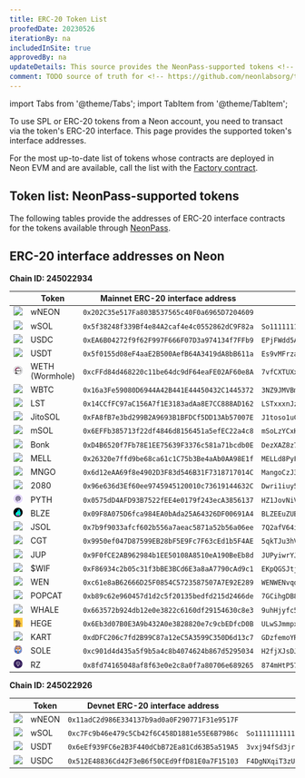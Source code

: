 ```yaml
---
title: ERC-20 Token List
proofedDate: 20230526
iterationBy: na
includedInSite: true
approvedBy: na
updateDetails: This source provides the NeonPass-supported tokens <!-- https://github.com/neonlabsorg/neonpass-ui/blob/5588478e7d421d07dd21b8440e6e0d6dd91d5fca/src/token-transfer/services/tokens-list.service.ts#L175-L184 --> HOWEVER not clear on the token naming (e.g. what is W_BTC? also not clear on which chain this applies to also not clear how bridger is identified -- what would SOETH look like compared to WETH -- sollet vs wormhole wrapped ETH?)
comment: TODO source of truth for <!-- https://github.com/neonlabsorg/token-list/blob/17a7b46f5786f3ae05e68db927e6629ba397459e/tokenlist.json --> needs programmatic update from this page -- want to include bridger info too when that applies -- is this possible? NB only full code block results in copy option -- tried this in HTML table and it is not compatible
---
```


import Tabs from '@theme/Tabs';
import TabItem from '@theme/TabItem';

To use SPL or ERC-20 tokens from a Neon account, you need to transact via the token's ERC-20 interface. This page provides the supported token's interface addresses.

<!-- When performing operations on tokens in the Neon EVM, it is important to know which token symbol or address can be used. Having a list of possible tokens available, you can easily navigate when choosing the token you need. -->

For the most up-to-date list of tokens whose contracts are deployed in Neon EVM and are available, call the list with the [Factory contract](docs/developing/deploy_facilities/interacting_with_spl_tokens.md).

<!-- todo problem >> the repo is set to private, so end user does not have this option!
  For the most up-to-date list of tokens whose contracts are deployed in Neon EVM and are available, see the [neonlabsorg/token-list](https://github.com/neonlabsorg/token-list/) repository, or call the list with the [Factory contract](docs/developing/deploy_facilities/interacting_with_spl_tokens.md).
-->

## Token list: NeonPass-supported tokens

The following tables provide the addresses of ERC-20 interface contracts for the tokens available through [NeonPass](docs/developing/integrate/neon_transfer.mdx).

## ERC-20 interface addresses on Neon

<Tabs>
  <TabItem value="mainnet" label="Mainnet" default>

**Chain ID: 245022934**

|                                                                                                                                          | Token           | Mainnet ERC-20 interface address             | SPL address                                    |
| ---------------------------------------------------------------------------------------------------------------------------------------- | --------------- | -------------------------------------------- | ---------------------------------------------- |
| <img src="https://raw.githubusercontent.com/neonlabsorg/token-list/master/assets/wrapped-neon-logo.svg" className="coin-icon" />         | wNEON           | `0x202C35e517Fa803B537565c40F0a6965D7204609` |                                                |
| <img src="https://raw.githubusercontent.com/neonlabsorg/token-list/master/assets/solana-wsol-logo.svg" className="coin-icon" />          | wSOL            | `0x5f38248f339Bf4e84A2caf4e4c0552862dC9F82a` | `So11111111111111111111111111111111111111112`  |
| <img src="https://raw.githubusercontent.com/neonlabsorg/token-list/master/assets/usd-coin-usdc-logo.svg" className="coin-icon" />        | USDC            | `0xEA6B04272f9f62F997F666F07D3a974134f7FFb9` | `EPjFWdd5AufqSSqeM2qN1xzybapC8G4wEGGkZwyTDt1v` |
| <img src="https://raw.githubusercontent.com/neonlabsorg/token-list/master/assets/tether-usdt-logo.svg" className="coin-icon" />          | USDT            | `0x5f0155d08eF4aaE2B500AefB64A3419dA8bB611a` | `Es9vMFrzaCERmJfrF4H2FYD4KCoNkY11McCe8BenwNYB` |
| <img src="https://raw.githubusercontent.com/neonlabsorg/token-list/master/assets/wormhole-weth-logo.svg" className="coin-icon" />        | WETH (Wormhole) | `0xcFFd84d468220c11be64dc9dF64eaFE02AF60e8A` | `7vfCXTUXx5WJV5JADk17DUJ4ksgau7utNKj4b963voxs` |
| <img src="https://raw.githubusercontent.com/neonlabsorg/token-list/master/assets/wrapped-btc-wormhole-logo.svg" className="coin-icon" /> | WBTC            | `0x16a3Fe59080D6944A42B441E44450432C1445372` | `3NZ9JMVBmGAqocybic2c7LQCJScmgsAZ6vQqTDzcqmJh` |
| <img src="https://raw.githubusercontent.com/neonlabsorg/token-list/master/assets/liquid-staking-token-logo.svg" className="coin-icon" /> | LST             | `0x14CCfFC97aC156A7f1E3183adAa8E7CC888AD162` | `LSTxxxnJzKDFSLr4dUkPcmCf5VyryEqzPLz5j4bpxFp`  |
| <img src="https://raw.githubusercontent.com/neonlabsorg/token-list/master/assets/jitosol-token-logo.svg" className="coin-icon" />        | JitoSOL         | `0xFA8fB7e3bd299B2A9693B1BFDCf5DD13Ab57007E` | `J1toso1uCk3RLmjorhTtrVwY9HJ7X8V9yYac6Y7kGCPn` |
| <img src="https://raw.githubusercontent.com/neonlabsorg/token-list/master/assets/marinade-staked-sol-logo.svg" className="coin-icon" />  | mSOL            | `0x6EFFb385713f22df4846d8156451a5efEC22a4c8` | `mSoLzYCxHdYgdzU16g5QSh3i5K3z3KZK7ytfqcJm7So`  |
| <img src="https://raw.githubusercontent.com/neonlabsorg/token-list/master/assets/bonk-token-logo.svg" className="coin-icon" />           | Bonk            | `0xD4B6520f7Fb78E1EE75639F3376c581a71bcdb0E` | `DezXAZ8z7PnrnRJjz3wXBoRgixCa6xjnB7YaB1pPB263` |
| <img src="https://raw.githubusercontent.com/neonlabsorg/token-list/master/assets/Mellivora-token-logo.svg" className="coin-icon" />      | MELL            | `0x26320e7ffd9be68ca61c1C75b3Be4aAb0AA98E1f` | `MELLd8PyFoeNW3D5VaUe7L96eZeihtrzgLWrbKz5DR2`  |
| <img src="https://raw.githubusercontent.com/neonlabsorg/token-list/master/assets/mango-token-logo.svg" className="coin-icon" />          | MNGO            | `0x6d12eAA69f8e4902D3F83d546B31F7318717014C` | `MangoCzJ36AjZyKwVj3VnYU4GTonjfVEnJmvvWaxLac`  |
| <img src="https://raw.githubusercontent.com/neonlabsorg/token-list/master/assets/fidelion-token-logo.svg" className="coin-icon" />       | 2080            | `0x96e636d3Ef60ee9745945120010c73619144632C` | `Dwri1iuy5pDFf2u2GwwsH2MxjR6dATyDv9En9Jk8Fkof` |
| <img src="https://raw.githubusercontent.com/neonlabsorg/token-list/master/assets/pyth-token-logo.svg" className="coin-icon" />           | PYTH            | `0x0575dD4AFD93B7522fEE4e0179f243ecA3856137` | `HZ1JovNiVvGrGNiiYvEozEVgZ58xaU3RKwX8eACQBCt3` |
| <img src="https://raw.githubusercontent.com/neonlabsorg/token-list/master/assets/blaze-token-logo.svg" className="coin-icon" />          | BLZE            | `0x09F8A075D6fca984EA0bAda25A64326DF00691A4` | `BLZEEuZUBVqFhj8adcCFPJvPVCiCyVmh3hkJMrU8KuJA` |
| <img src="https://raw.githubusercontent.com/neonlabsorg/token-list/master/assets/jsol-logo.svg" className="coin-icon" />                 | JSOL            | `0x7b9f9033afcf602b556a7aeac5871a52b56a06ee` | `7Q2afV64in6N6SeZsAAB81TJzwDoD6zpqmHkzi9Dcavn` |
| <img src="https://raw.githubusercontent.com/neonlabsorg/token-list/master/assets/cgt-token-logo.svg" className="coin-icon" />            | CGT             | `0x9950ef047D87599EB28bF5E9Fc7F63cEd1b5F4AE` | `5qkTJu3hVd3SYToWpyHUmGfiLR48jj9oSz1WniV1UcgS` |
| <img src="https://raw.githubusercontent.com/neonlabsorg/token-list/master/assets/jupiter-logo.svg" className="coin-icon" />              | JUP             | `0x9F0fCE2AB962984b1EE50108A8510eA190BeEb8d` | `JUPyiwrYJFskUPiHa7hkeR8VUtAeFoSYbKedZNsDvCN`  |
| <img src="https://raw.githubusercontent.com/neonlabsorg/token-list/master/assets/dogwifhat-logo.png" className="coin-icon" />            | $WIF            | `0xF86934c2b05c31f3bBE3BCd6E3a8aA7790cAd9c1` | `EKpQGSJtjMFqKZ9KQanSqYXRcF8fBopzLHYxdM65zcjm` |
| <img src="https://raw.githubusercontent.com/neonlabsorg/token-list/master/assets/wen-logo.png" className="coin-icon" />                  | WEN             | `0xc61e8aB62666D25F0854C5723587507A7E92E289` | `WENWENvqqNya429ubCdR81ZmD69brwQaaBYY6p3LCpk`  |
| <img src="https://raw.githubusercontent.com/neonlabsorg/token-list/master/assets/popcat-logo.svg" className="coin-icon" />               | POPCAT          | `0xb89c62e960457d1d2c5f20135bedfd215d2466de` | `7GCihgDB8fe6KNjn2MYtkzZcRjQy3t9GHdC8uHYmW2hr` |
| <img src="https://raw.githubusercontent.com/neonlabsorg/token-list/master/assets/whale-token-logo.svg" className="coin-icon" />          | WHALE           | `0x663572b924db12e0e3822c6160df29154630c8e3` | `9uhHjyfc5tKdaZnjstLLKoLGcF889ub8zX9wtwhtzgK6` |
| <img src="https://raw.githubusercontent.com/neonlabsorg/token-list/master/assets/hege-token-logo.svg" className="coin-icon" />           | HEGE            | `0x6Eb3d07B0E3A9b432A0e3828820e7c9cbEDfcD0B` | `ULwSJmmpxmnRfpu6BjnK6rprKXqD5jXUmPpS1FxHXFy`  |
| <img src="https://raw.githubusercontent.com/neonlabsorg/token-list/master/assets/kart-token-logo.svg" className="coin-icon" />           | KART            | `0xdDFC206c7fd2B99C87a12eC5A3599C350D6d13c7` | `GDzfemoYR5GkbK4YupYpyq3E8Du9fSfKXxKDpkdrqGjs` |
| <img src="https://raw.githubusercontent.com/neonlabsorg/token-list/master/assets/solerium-logo.svg" className="coin-icon" />             | SOLE            | `0xc901d4d435a5f9b5a4c8b4074624b867d5295034` | `H2fjXJsDJq2ghbXzcYJzQ73sWj6A26qZouLtx6wmrd6`  |
| <img src="https://raw.githubusercontent.com/neonlabsorg/token-list/master/assets/rz-token-logo.svg" className="coin-icon" />             | RZ              | `0x8fd74165048af8f63e0e2c8a0f7a80706e689265` | `874mHtP579VYPxjthdrVU286Qk9fDPaZkw6KPnpZqPJf` |

</TabItem>
<TabItem value="devnet" label="Devnet">

**Chain ID: 245022926**

|                                                                                                                                   | Token | Devnet ERC-20 interface address              | SPL address                                    |
| --------------------------------------------------------------------------------------------------------------------------------- | ----- | -------------------------------------------- | ---------------------------------------------- |
| <img src="https://raw.githubusercontent.com/neonlabsorg/token-list/master/assets/wrapped-neon-logo.svg" className="coin-icon" />  | wNEON | `0x11adC2d986E334137b9ad0a0F290771F31e9517F` |                                                |
| <img src="https://raw.githubusercontent.com/neonlabsorg/token-list/master/assets/solana-wsol-logo.svg" className="coin-icon" />   | wSOL  | `0xc7Fc9b46e479c5Cb42f6C458D1881e55E6B7986c` | `So11111111111111111111111111111111111111112`  |
| <img src="https://raw.githubusercontent.com/neonlabsorg/token-list/master/assets/tether-usdt-logo.svg" className="coin-icon" />   | USDT  | `0x6eEf939FC6e2B3F440dCbB72Ea81Cd63B5a519A5` | `3vxj94fSd3jrhaGAwaEKGDPEwn5Yqs81Ay5j1BcdMqSZ` |
| <img src="https://raw.githubusercontent.com/neonlabsorg/token-list/master/assets/usd-coin-usdc-logo.svg" className="coin-icon" /> | USDC  | `0x512E48836Cd42F3eB6f50CEd9ffD81E0a7F15103` | `F4DgNXqiT3zUQA7dhqN5VzEPkRcd8vtqFwpJSwEEvnz5` |

</TabItem>
</Tabs>
